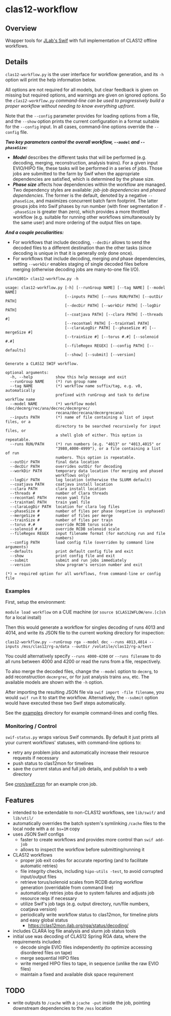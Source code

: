 # clas12-workflow

## Overview
Wrapper tools for [JLab's Swif](https://scicomp.jlab.org/docs/swif) with full implementation of CLAS12 offline workflows.

## Details
`clas12-workflow.py` is the user interface for workflow generation, and its `-h` option will print the help information below.

All options are not required for all models, but clear feedback is given on missing but required options, and warnings are given on ignored options.  So the _`clas12-workflow.py` command-line can be used to progressively build a proper workflow without needing to know everything upfront_.

Note that the `--config` parameter provides for loading options from a file, and the `--show` option prints the current configuration in a format suitable for the `--config` input.  In all cases, command-line options override the `--config` file.

**_Two key parameters control the overall workflow, `--model` and `--phaseSize`:_**

* **_Model_** describes the different tasks that will be performed (e.g. decoding, merging, reconstruction, analysis trains).  For a given input EVIO/HIPO file, these tasks will be performed in a series of jobs.  Those jobs are submitted to the farm by Swif when the appropriate dependencies are satisfied, which is determined by the phase size.
* **_Phase size_** affects how dependencies within the workflow are managed.  Two dependency styles are available: _job-job dependencies_ and _phased dependencies_.  The former is the default, denoted by a negative `--phaseSize`, and maximizes concurrent batch farm footprint.  The latter groups jobs into Swif phases by run number (with finer segmentation if `--phaseSize` is greater than zero), which provides a more throttled workflow (e.g. suitable for running other workflows simultaneously by the same user) and more ordering of the output files on tape.

**_And a couple peculiarities:_**
* For workflows that include decoding, `--decDir` allows to send the decoded files to a different destination than the other tasks (since decoding is unique in that it is generally only done once).
* For workflows that include decoding, merging _and_ phase dependencies, setting `--workDir` enables staging of single decoded files before merging (otherwise decoding jobs are many-to-one file I/O).


```
ifarm1801> clas12-workflow.py -h

usage: clas12-workflow.py [-h] [--runGroup NAME] [--tag NAME] [--model NAME]
                          [--inputs PATH] [--runs RUN/PATH] [--outDir PATH]
                          [--decDir PATH] [--workDir PATH] [--logDir PATH]
                          [--coatjava PATH] [--clara PATH] [--threads #]
                          [--reconYaml PATH] [--trainYaml PATH]
                          [--claraLogDir PATH] [--phaseSize #] [--mergeSize #]
                          [--trainSize #] [--torus #.#] [--solenoid #.#]
                          [--fileRegex REGEX] [--config PATH] [--defaults]
                          [--show] [--submit] [--version]

Generate a CLAS12 SWIF workflow.

optional arguments:
  -h, --help          show this help message and exit
  --runGroup NAME     (*) run group name
  --tag NAME          (*) workflow name suffix/tag, e.g. v0, automatically
                      prefixed with runGroup and task to define workflow name
  --model NAME        (*) workflow model (dec/decmrg/rec/ana/decrec/decmrgrec/
                      recana/decrecana/decmrgrecana)
  --inputs PATH       (*) name of file containing a list of input files, or a
                      directory to be searched recursively for input files, or
                      a shell glob of either. This option is repeatable.
  --runs RUN/PATH     (*) run numbers (e.g. "4013" or "4013,4015" or
                      "3980,4000-4999"), or a file containing a list of run
                      numbers. This option is repeatable.
  --outDir PATH       final data location
  --decDir PATH       overrides outDir for decoding
  --workDir PATH      temporary data location (for merging and phased
                      workflows only)
  --logDir PATH       log location (otherwise the SLURM default)
  --coatjava PATH     coatjava install location
  --clara PATH        clara install location
  --threads #         number of Clara threads
  --reconYaml PATH    recon yaml file
  --trainYaml PATH    train yaml file
  --claraLogDir PATH  location for clara log files
  --phaseSize #       number of files per phase (negative is unphased)
  --mergeSize #       number of files per merge
  --trainSize #       number of files per train
  --torus #.#         override RCDB torus scale
  --solenoid #.#      override RCDB solenoid scale
  --fileRegex REGEX   input filename format (for matching run and file
                      numbers)
  --config PATH       load config file (overriden by command line arguments)
  --defaults          print default config file and exit
  --show              print config file and exit
  --submit            submit and run jobs immediately
  --version           show program's version number and exit

(*) = required option for all workflows, from command-line or config file
```

### Examples

First, setup the environment:

`module load workflow` on a CUE machine (or `source $CLAS12WFLOW/env.[c]sh` for a local install)

Then this would generate a workflow for singles decoding of runs 4013 and 4014, and write its JSON file to the current working directory for inspection:

`clas12-workflow.py --runGroup rga --model dec --runs 4013,4014 --inputs /mss/clas12/rg-a/data --outDir /volatile/clas12/rg-a/test`

You could alternatively specify `--runs 4000-4200` or `--runs filename` to do all runs between 4000 and 4200 or read the runs from a file, respectively.

To also merge the decoded files, change the `--model` option to `decmrg`, to add reconstruction `decmrgrec`, or for just analysis trains `ana`, etc.  The available models are shown with the `-h` option.

After importing the resulting JSON file via `swif import -file filename`, you would `swif run` it to start the workflow.  Alternatively, the `--submit` option would have executed these two Swif steps automatically.

See the [examples](./examples) directory for example command-lines and config files. 

### Monitoring / Control
`swif-status.py` wraps various Swif commands.  By default it just prints all your current workflows' statuses, with command-line options to:
* retry any problem jobs and automatically increase their resource requests if necessary
* push status to clas12mon for timelines
* save the current status and full job details, and publish to a web directory

See [cron/swif.cron](./cron/swif.cron) for an example cron job.

## Features
* intended to be extendable to non-CLAS12 workflows, see `lib/swif/` and `lib/util/`
* automatically overrides the batch system's symlinking `/cache` files to the local node with a `dd bs=1M` copy
* uses JSON Swif configs
  * faster to create workflows and provides more control than `swif add-job`
  * allows to inspect the workflow before submitting/running it
* CLAS12 workflows
  * proper job exit codes for accurate reporting (and to facilitate automatic retries)
  * file integrity checks, including `hipo-utils -test`, to avoid corrupted input/output files
  * retrieve torus/solenoid scales from RCDB during workflow generation (overridable from command line)
  * automatically retries jobs due to system failures and adjusts job resource reqs if necessary
  * utilize Swif's job tags (e.g. output directory, run/file numbers, coatjava version)
  * periodically write workflow status to clas12mon, for timeline plots and easy global status
    * https://clas12mon.jlab.org/rga/status/decoding/
* includes CLARA log file analysis and slurm job status tools
* initial use was decoding of CLAS12 Spring RGA data, where the requirements included:
  * decode single EVIO files independently (to optimize accessing disordered files on tape)
  * merge sequential HIPO files
  * write merged HIPO files to tape, in sequence (unlike the raw EVIO files)
  * maintain a fixed and available disk space requirement

## TODO
* write outputs to `/cache` with a `jcache -put` inside the job, pointing downstream dependencies to the `/mss` location

